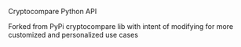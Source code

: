 Cryptocompare Python API

Forked from PyPi cryptocompare lib with intent of modifying for more customized and personalized use cases
